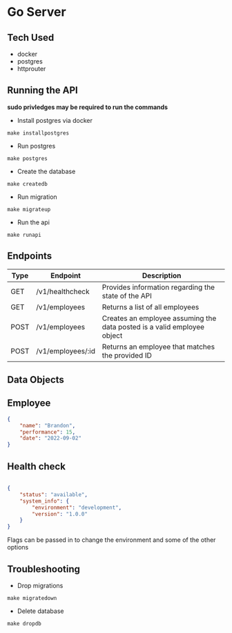 # Go Server

## Tech Used

- docker
- postgres
- httprouter

## Running the API

**sudo privledges may be required to run the commands**

- Install postgres via docker

`make installpostgres`

- Run postgres

`make postgres`

- Create the database

`make createdb`

- Run migration

`make migrateup`

- Run the api

`make runapi`

## Endpoints

| Type | Endpoint          | Description                                                             |
|------|-------------------|-------------------------------------------------------------------------|
| GET  | /v1/healthcheck   | Provides information regarding the state of the API                     |
| GET  | /v1/employees     | Returns a list of all employees                                         |
| POST | /v1/employees     | Creates an employee assuming the data posted is a valid employee object |
| POST | /v1/employees/:id | Returns an employee that matches the provided ID                        |


## Data Objects

## Employee

```json
{
	"name": "Brandon",
	"performance": 15,
	"date": "2022-09-02"
}
```

## Health check

```json

{
	"status": "available",
	"system_info": {
		"environment": "development",
		"version": "1.0.0"
	}
}
```

Flags can be passed in to change the environment and some of the other options

## Troubleshooting

- Drop migrations

`make migratedown`

- Delete database

`make dropdb`
